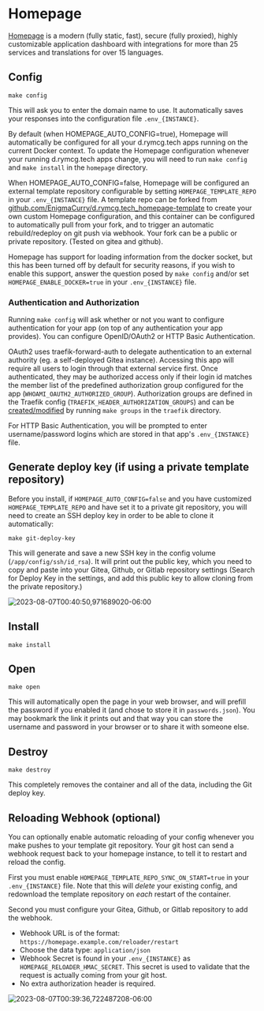 # Homepage

[Homepage](https://github.com/benphelps/homepage) is a modern (fully static,
fast), secure (fully proxied), highly customizable application dashboard
with integrations for more than 25 services and translations for over 15
languages.

## Config

```
make config
```

This will ask you to enter the domain name to use.
It automatically saves your responses into the configuration file
`.env_{INSTANCE}`.

By default (when HOMEPAGE_AUTO_CONFIG=true), Homepage will automatically be
configured for all your d.rymcg.tech apps running on the current Docker
context. To update the Homepage configuration whenever your running
d.rymcg.tech apps change, you will need to run `make config` and
`make install` in the `homepage` directory.

When HOMEPAGE_AUTO_CONFIG=false, Homepage will be configured an external
template repository configurable by setting `HOMEPAGE_TEMPLATE_REPO` in your
`.env_{INSTANCE}` file. A template repo can be forked from
[github.com/EnigmaCurry/d.rymcg.tech_homepage-template](https://github.com/EnigmaCurry/d.rymcg.tech_homepage-template)
to create your own custom Homepage configuration, and this container can be
configured to automatically pull from your fork, and to trigger an automatic
rebuild/redeploy on git push via webhook. Your fork can be a public or
private repository. (Tested on gitea and github).

Homepage has support for loading information from the docker socket,
but this has been turned off by default for security reasons, if you
wish to enable this support, answer the question posed by `make config`
and/or set `HOMEPAGE_ENABLE_DOCKER=true` in your `.env_{INSTANCE}`
file.

### Authentication and Authorization

Running `make config` will ask whether or not you want to configure
authentication for your app (on top of any authentication your app provides).
You can configure OpenID/OAuth2 or HTTP Basic Authentication.

OAuth2 uses traefik-forward-auth to delegate authentication to an external
authority (eg. a self-deployed Gitea instance). Accessing this app will
require all users to login through that external service first. Once
authenticated, they may be authorized access only if their login id matches the
member list of the predefined authorization group configured for the app
(`WHOAMI_OAUTH2_AUTHORIZED_GROUP`). Authorization groups are defined in the
Traefik config (`TRAEFIK_HEADER_AUTHORIZATION_GROUPS`) and can be
[created/modified](https://github.com/EnigmaCurry/d.rymcg.tech/blob/master/traefik/README.md#oauth2-authentication)
by running `make groups` in the `traefik` directory.

For HTTP Basic Authentication, you will be prompted to enter username/password
logins which are stored in that app's `.env_{INSTANCE}` file.


## Generate deploy key (if using a private template repository)

Before you install, if `HOMEPAGE_AUTO_CONFIG=false` and you have customized
`HOMEPAGE_TEMPLATE_REPO` and have set it to a private git repository, you will
need to create an SSH deploy key in order to be able to clone it automatically:

```
make git-deploy-key
```

This will generate and save a new SSH key in the config volume
(`/app/config/ssh/id_rsa`). It will print out the public key, which
you need to copy and paste into your Gitea, Github, or Gitlab
repository settings (Search for Deploy Key in the settings, and add
this public key to allow cloning from the private repository.)

![2023-08-07T00:40:50,971689020-06:00](https://github.com/EnigmaCurry/d.rymcg.tech/assets/43061/2b74a83f-27ff-4a74-8614-060775dcfacf)

## Install

```
make install
```

## Open

```
make open
```

This will automatically open the page in your web browser, and will
prefill the password if you enabled it (and chose to store it in
`passwords.json`). You may bookmark the link it prints out and that 
way you can store the username and password in your browser or to share
it with someone else.

## Destroy

```
make destroy
```

This completely removes the container and all of the data, including the Git deploy key.

## Reloading Webhook (optional)

You can optionally enable automatic reloading of your config whenever
you make pushes to your template git repository. Your git host can
send a webhook request back to your homepage instance, to tell it to
restart and reload the config.

First you must enable `HOMEPAGE_TEMPLATE_REPO_SYNC_ON_START=true` in
your `.env_{INSTANCE}` file. Note that this will *delete* your
existing config, and redownload the template repository on *each*
restart of the container.

Second you must configure your Gitea, Github, or Gitlab repository to
add the webhook.

 * Webhook URL is of the format: `https://homepage.example.com/reloader/restart`
 * Choose the data type: `application/json`
 * Webhook Secret is found in your `.env_{INSTANCE}` as
   `HOMEPAGE_RELOADER_HMAC_SECRET`. This secret is used to validate
   that the request is actually coming from your git host.
 * No extra authorization header is required.

![2023-08-07T00:39:36,722487208-06:00](https://github.com/EnigmaCurry/d.rymcg.tech/assets/43061/5a0001c3-505d-4984-a114-a9bd1f8ea33b)

